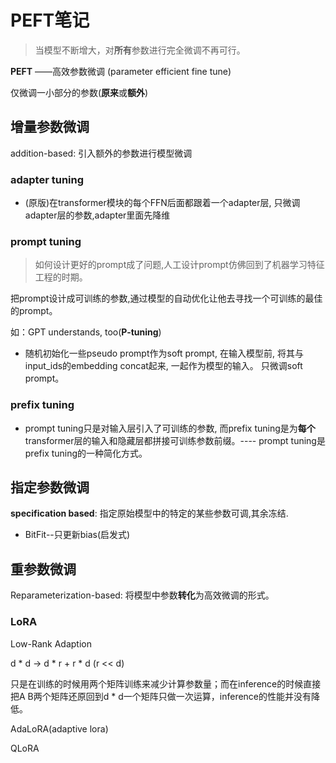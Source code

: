 # PEFT笔记

> 当模型不断增大，对**所有**参数进行完全微调不再可行。

**PEFT** ——高效参数微调 (parameter efficient fine tune) 

仅微调一小部分的参数(**原来**或**额外**)


## 增量参数微调 

addition-based: 引入额外的参数进行模型微调

### adapter tuning

*   (原版)在transformer模块的每个FFN后面都跟着一个adapter层, 只微调adapter层的参数,adapter里面先降维

### prompt tuning

>如何设计更好的prompt成了问题,人工设计prompt仿佛回到了机器学习特征工程的时期。

把prompt设计成可训练的参数,通过模型的自动优化让他去寻找一个可训练的最佳的prompt。

如：GPT understands, too(**P-tuning**)

- 随机初始化一些pseudo prompt作为soft prompt, 在输入模型前, 将其与input_ids的embedding concat起来, 一起作为模型的输入。 只微调soft prompt。

### prefix tuning

*   prompt tuning只是对输入层引入了可训练的参数, 而prefix tuning是为**每个**transformer层的输入和隐藏层都拼接可训练参数前缀。---- prompt tuning是prefix tuning的一种简化方式。

## 指定参数微调 

**specification based**: 指定原始模型中的特定的某些参数可调,其余冻结.

*   BitFit--只更新bias(启发式)


## 重参数微调

Reparameterization-based: 将模型中参数**转化**为高效微调的形式。

### LoRA 

Low-Rank Adaption

d * d -> d * r + r * d (r << d)

只是在训练的时候用两个矩阵训练来减少计算参数量；而在inference的时候直接把A B两个矩阵还原回到d * d一个矩阵只做一次运算，inference的性能并没有降低。

AdaLoRA(adaptive lora)

QLoRA

